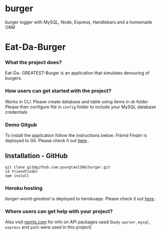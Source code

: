 # burger
 burger logger with MySQL, Node, Express, Handlebars and a homemade ORM

# Eat-Da-Burger

### What the project does?

Eat-Da- GREATEST-Burger is an application that simulates devouring of burgers.

### How users can get started with the project?

Works in CLI. Please create database and table using items in `db` folder
Please then configure file in `config` folder to include your MySQL database credentials

### Demo Gitgub

To install the application follow the instructions below:
*Friend Finder* is deployed to Git. Please check it out [here](https://github.com/youngtae1386/burger)..

## Installation - GitHub
	git clone git@github.com:youngtae1386/burger.git
	cd friendfinder
	npm install


### Heroku hosting
*burger-world-greatest* is deployed to herokuapp. Please check it out [here](https://burger-world-greatest.herokuapp.com/burgers)..



### Where users can get help with your project?

Also visit [npmjs.com](https://www.npmjs.com/) for info on API packages used (`body-parser`, `mysql`, `express` and `path` were used in this project)
